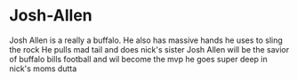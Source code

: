 # Josh-Allen
Josh Allen is a really a buffalo. He also has massive hands he uses to sling the rock
He pulls mad tail and does nick's sister
Josh Allen will be the savior of buffalo bills football and wil become the mvp
he goes super deep in nick's moms dutta
